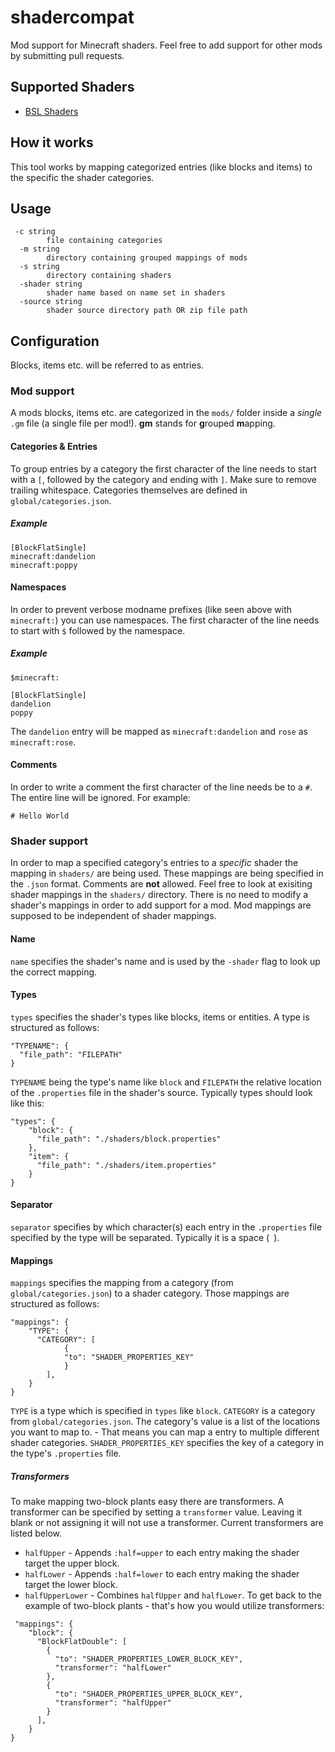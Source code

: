 # shadercompat

Mod support for Minecraft shaders.
Feel free to add support for other mods by submitting pull requests.

## Supported Shaders

- [BSL Shaders](https://www.bslshaders.com)

## How it works

This tool works by mapping categorized entries (like blocks and items) to the specific the shader categories.

## Usage

```
 -c string
        file containing categories
  -m string
        directory containing grouped mappings of mods
  -s string
        directory containing shaders
  -shader string
        shader name based on name set in shaders
  -source string
        shader source directory path OR zip file path
```

## Configuration

Blocks, items etc. will be referred to as entries.

### Mod support

A mods blocks, items etc. are categorized in the `mods/` folder inside a *single* `.gm` file (a single file per mod!).
**gm** stands for **g**rouped **m**apping.

#### Categories & Entries

To group entries by a category the first character of the line needs to start with a `[`, followed by the category and
ending with `]`. Make sure to remove trailing whitespace.
Categories themselves are defined in `global/categories.json`.

##### Example

```
[BlockFlatSingle]
minecraft:dandelion
minecraft:poppy
```

#### Namespaces

In order to prevent verbose modname prefixes (like seen above with `minecraft:`) you can use namespaces.
The first character of the line needs to start with `$` followed by the namespace.

##### Example

```
$minecraft:

[BlockFlatSingle]
dandelion
poppy
```

The `dandelion` entry will be mapped as `minecraft:dandelion` and `rose` as `minecraft:rose`.

#### Comments

In order to write a comment the first character of the line needs be to a `#`. The entire line will be ignored.
For example:

```
# Hello World
```

### Shader support

In order to map a specified category's entries to a *specific* shader the mapping in `shaders/` are being used. These
mappings are being specified in the `.json` format. Comments are **not** allowed. Feel free to look at exisiting shader
mappings in the `shaders/` directory.
There is no need to modify a shader's mappings in order to add support for a mod. Mod mappings are supposed to be
independent of shader mappings.

#### Name

`name` specifies the shader's name and is used by the `-shader` flag to look up the correct mapping.

#### Types

`types` specifies the shader's types like blocks, items or entities. A type is structured as follows:

```
"TYPENAME": {
  "file_path": "FILEPATH"
}
```

`TYPENAME` being the type's name like `block` and `FILEPATH` the relative location of the `.properties` file in the
shader's source.
Typically types should look like this:

```
"types": {
    "block": {
      "file_path": "./shaders/block.properties"
    },
    "item": {
      "file_path": "./shaders/item.properties"
    }
}
```

#### Separator

`separator` specifies by which character(s) each entry in the `.properties` file specified by the type will be
separated. Typically it is a space (` `).

#### Mappings

`mappings` specifies the mapping from a category (from `global/categories.json`) to a shader category. Those mappings
are structured as follows:

```
"mappings": {
    "TYPE": {
      "CATEGORY": [
            {
            "to": "SHADER_PROPERTIES_KEY"
            }
        ],
    }
}
```

`TYPE` is a type which is specified in `types` like `block`. `CATEGORY` is a category from `global/categories.json`. The
category's value is a list of the locations you want to map to. - That means you can map a entry to multiple different
shader categories. `SHADER_PROPERTIES_KEY` specifies the key of a category in the type's `.properties` file.

##### Transformers

To make mapping two-block plants easy there are transformers. A transformer can be specified by setting a `transformer`
value. Leaving it blank or not assigning it will not use a transformer.
Current transformers are listed below.

- `halfUpper` - Appends `:half=upper` to each entry making the shader target the upper block.
- `halfLower` - Appends `:half=lower` to each entry making the shader target the lower block.
- `halfUpperLower` - Combines `halfUpper` and `halfLower`.
  To get back to the example of two-block plants - that's how you would utilize transformers:

```
 "mappings": {
    "block": {
      "BlockFlatDouble": [
        {
          "to": "SHADER_PROPERTIES_LOWER_BLOCK_KEY",
          "transformer": "halfLower"
        },
        {
          "to": "SHADER_PROPERTIES_UPPER_BLOCK_KEY",
          "transformer": "halfUpper"
        }
      ],
    }
}
```
